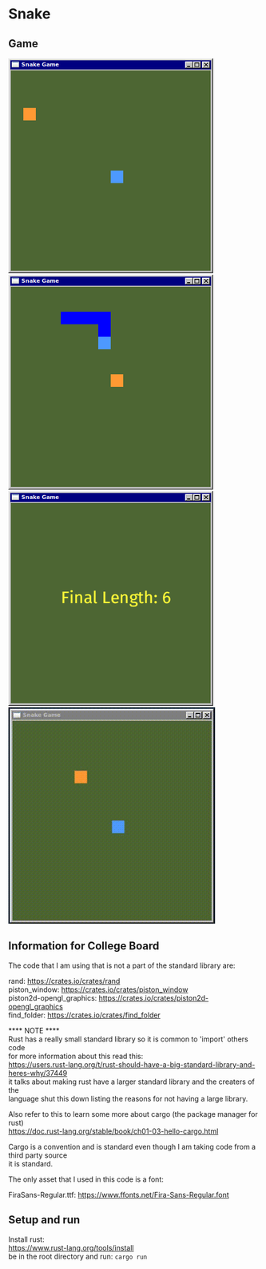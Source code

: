 # Snake

## Game

<p align="left">
<img alt="snake beginning" src="assets/snake beginning.png"/>
<img alt="snake during" src="assets/snake during.png"/>
<img alt="snake final" src="assets/snake final.png"/>
<img alt="snake gameplay" src="assets/snake gameplay.gif"/>
</p>

## Information for College Board
The code that I am using that is not a part of the standard library are:

rand:
https://crates.io/crates/rand</br>
piston_window:
https://crates.io/crates/piston_window</br>
piston2d-opengl_graphics:
https://crates.io/crates/piston2d-opengl_graphics</br>
find_folder:
https://crates.io/crates/find_folder

**** NOTE ****</br>
Rust has a really small standard library so it is common to 'import' others code</br>
for more information about this read this:</br>
https://users.rust-lang.org/t/rust-should-have-a-big-standard-library-and-heres-why/37449</br>
it talks about making rust have a larger standard library and the creaters of the</br>
language shut this down listing the reasons for not having a large library.

Also refer to this to learn some more about cargo (the package manager for rust)</br>
https://doc.rust-lang.org/stable/book/ch01-03-hello-cargo.html

Cargo is a convention and is standard even though I am taking code from a third party source</br>
it is standard.

The only asset that I used in this code is a font:

FiraSans-Regular.ttf:
https://www.ffonts.net/Fira-Sans-Regular.font

## Setup and run
Install rust:</br>
https://www.rust-lang.org/tools/install</br>
be in the root directory and run:
<code>cargo run</code>

